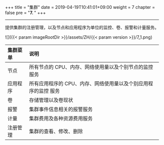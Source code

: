 +++
title = "集群"
date = 2019-04-19T10:41:01+09:00
weight = 7
chapter = false
pre = "<b>7. </b>"
+++

---
提供集群的注册管理，以及节点和应用程序为单位的监控、卷、报警和计量服务。

![]({{< param imageRootDir >}}/assets/ZH/{{< param version >}}/7_1.png)

| **集群菜单** | **说明** |
| :--- | :--- |
| 节点 | 所有节点的 CPU、内存、网络使用量以及个别节点的监控服务 |
| 应用程序 | 所有应用程序的 CPU、内存、网络使用量以及个别应用程序的监控 服务 |
| 卷 | 存储管理以及卷现状 |
| 报警 | 集群事件信息相关的报警服务 |
| 计量 | 集群费用及各种资源费用服务 |
| 注册管理 | 集群的查看、修改、删除 |